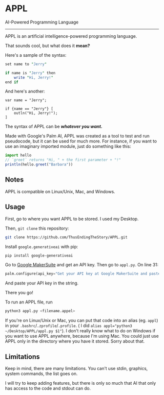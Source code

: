 # APPL
AI-Powered Programming Language

---

APPL is an artificial intelligence-powered programming language.

That sounds cool, but what does it **mean?**

Here's a sample of the syntax:
```pl
set name to "Jerry"

if name is "Jerry" then
    write "Hi, Jerry!"
end if
```
And here's another:
```wl
var name = "Jerry";

if {name == "Jerry"} [
    outln("Hi, Jerry!");
]
```

The syntax of APPL can be ***whatever you want.***

Made with Google's Palm AI, APPL was created as a tool to test and run pseudocode, but it can be used for much more. For instance, if you want to use an imaginary imported module, just do something like this:
```js
import hello
// `greet` returns "Hi, " + the first parameter + "!"
println(hello.greet("Barbara"))
```

## Notes
APPL is compatible on Linux/Unix, Mac, and Windows.

## Usage
First, go to where you want APPL to be stored. I used my Desktop.

Then, `git clone` this repository:
```sh
git clone https://github.com/ThusEndingTheStory/APPL.git
```

Install `google.generativeai` with pip:
```sh
pip install google-generativeai
```

Go to [Google MakerSuite](https://makersuite.google.com/) and get an API key. Then go to `appl.py`. On line 31:
```py
palm.configure(api_key="Get your API key at Google MakerSuite and paste it here")
```
And paste your API key in the string.

There you go!

To run an APPL file, run
```sh
python3 appl.py <filename.appel>
```
If you're on Linux/Unix or Mac, you can put that code into an alias (eg. `appl`) in your `.bashrc`/`.zprofile`/`.profile`. ( I did `alias appl="python3 ~/Desktop/APPL/appl.py $1"`). I don't really know what to do on Windows if you want to use APPL anywhere, because I'm using Mac. You could just use APPL only in the directory where you have it stored. Sorry about that.

## Limitations
Keep in mind, there are many limitations. You can't use stdin, graphics, system commands, the list goes on.

I will try to keep adding features, but there is only so much that AI that only has access to the code and stdout can do.
